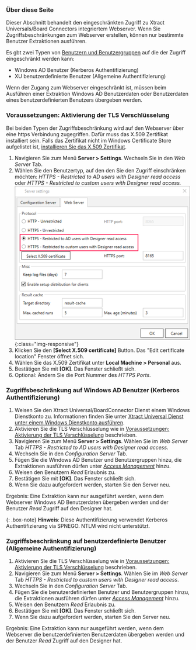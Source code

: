 ### Über diese Seite

Dieser Abschnitt behandelt den eingeschränkten Zugriff zu Xtract Universals/Board Connectors integriertem Webserver.
Wenn Sie Zugriffsbeschränkungen zum Webserver erstellen, können nur bestimmte Benutzer Extraktionen ausführen.

Es gbt zwei Typen von [Benutzern und Benutzergruppen](benutzerverwaltung#benutzer-und-benutzergruppen) auf die der Zugriff eingeschränkt werden kann:
- Windows AD Benutzer (Kerberos Authentifizierung)
- XU benutzerdefinierte Benutzer (Allgemeine Authentifizierung) 

Wenn der Zugang zum Webserver eingeschränkt ist, müssen beim Ausführen einer Extraktion Windows AD Benutzerdaten oder Benutzerdaten eines benutzerdefinierten Benutzers übergeben werden.


### Voraussetzungen: Aktivierung der TLS Verschlüsselung

Bei beiden Typen der Zugriffsbeschränkung wird auf den Webserver über eine https Verbindung zugegriffen. Dafür muss das X.509 Zertifikat installiert sein.
Falls das Zertifikat nicht im Windows Certificate Store aufgelistet ist, [installieren Sie das X.509 Zertifikat](./x.509-zertifikat-installieren#x509-zertifikat-erstellen).

1. Navigieren Sie zum Menü **Server > Settings**. Wechseln Sie in den *Web Server* Tab.
2. Wählen Sie den Benutzertyp, auf den den Sie den Zugriff einschränken möchten: *HTTPS - Restricted to AD users with Designer read access* oder *HTTPS - Restricted to custom users with Designer read access.*
![webserver settings](/img/content/xu/server-settings-security.png){:class="img-responsive"}
3. Klicken Sie den **[Select X.509 certificate]** Button. Das "Edit certificate location" Fenster öffnet sich.
4. Wählen Sie das X.509 Zertifikat unter **Local Machine > Personal** aus.
5. Bestätigen Sie mit **[OK]**. Das Fenster schließt sich.
6. Optional: Ändern Sie die Port Nummer des *HTTPS Ports*.


### Zugriffsbeschränkung auf Windows AD Benutzer (Kerberos Authentifizierung) 

1. Weisen Sie den Xtract Universal/BoardConnector Dienst einem Windows Dienstkonto zu. Informationen finden Sie unter [Xtract Universal Dienst unter einem Windows Dienstkonto ausführen](./serversicherheit#xtract-universal-dienst-unter-einem-windows-dienstkonto-ausführen).
2. Aktivieren Sie die TLS Verschlüsselung wie in [Voraussetzungen: Aktivierung der TLS Verschlüsselung](./serversicherheit#voraussetzungen-aktivierung-der-tls-verschlüsselung) beschrieben.
3. Navigieren Sie zum Menü **Server > Settings**. Wählen Sie im *Web Server* Tab *HTTPS - Restricted to AD users with Designer read access*.
4. Wechseln Sie in den *Configuration Server* Tab.
5. Fügen Sie die Windows AD Benutzer und Benutzergruppen hinzu, die Extraktionen ausführen dürfen unter [*Access Management*](./benutzerverwaltung#zugriffssteuerung-auf-serverebene--server-settings) hinzu. 
6. Weisen den Benutzern *Read* Erlaubnis zu.
7. Bestätigen Sie mit **[OK]**. Das Fenster schließt sich.
8. Wenn Sie dazu aufgefordert werden, starten Sie den Server neu.

Ergebnis: Eine Extraktion kann nur ausgeführt werden, wenn dem Webserver Windows AD Benutzerdaten übergeben werden und der Benutzer *Read* Zugriff auf den Designer hat.

{: .box-note}
**Hinweis**: Diese Authentifizierung verwendet Kerberos Authentifizierung via SPNEGO. NTLM wird nicht unterstützt.



### Zugriffsbeschränkung auf benutzerdefinierte Benutzer (Allgemeine Authentifizierung)

1. Aktivieren Sie die TLS Verschlüsselung wie in [Voraussetzungen: Aktivierung der TLS Verschlüsselung](./serversicherheit#voraussetzungen-aktivierung-der-tls-verschlüsselung) beschrieben.
2. Navigieren Sie zum Menü **Server > Settings**. Wählen Sie im *Web Server* Tab *HTTPS - Restricted to custom users with Designer read access*.
2. Wechseln Sie in den *Configuration Server* Tab.
3. Fügen Sie die benutzerdefinierten Benutzer und Benutzergruppen hinzu, die Extraktionen ausführen dürfen unter [*Access Management*](./benutzerverwaltung#zugriffssteuerung-auf-serverebene--server-settings) hinzu. 
4. Weisen den Benutzern *Read* Erlaubnis zu.
5. Bestätigen Sie mit **[OK]**. Das Fenster schließt sich.
6. Wenn Sie dazu aufgefordert werden, starten Sie den Server neu.

Ergebnis: Eine Extraktion kann nur ausgeführt werden, wenn dem Webserver die benutzerdefinierten Benutzerdaten übergeben werden und der Benutzer *Read* Zugriff auf den Designer hat.
